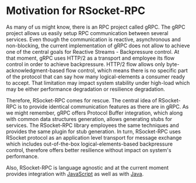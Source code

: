 # Motivation for RSocket-RPC

As many of us might know, there is an RPC project called gRPC. The gRPC project allows us easily setup RPC communication between several services. Even though the communication is reactive, asynchronous and non-blocking, the current implementation of gRPC does not allow to achieve one of the central goals for Reactive Streams - Backpressure control. At that moment, gRPC uses HTTP/2 as a transport and employee its flow control in order to achieve backpressure. HTTP/2 flow allows only byte-acknowledgment-based flow control, which means there is no specific part of the protocol that can say how many logical-elements a consumer ready to accept. That limitation may impact system stability under high-load which may be either performance degradation or resilience degradation.

Therefore, RSocket-RPC comes for rescue. The central idea of RSocket-RPC is to provide identical communication features as there are in gRPC. As we might remember, gRPC offers Protocol Buffer integration, which along with common data structures generation, allows generating stubs for services. The RSocket-RPC library employees the same techniques and provides the same plugin for stub generation. In turn, RSocket-RPC uses RSocket protocol as an application level transport for message exchange which includes out-of-the-box logical-elements-based backpressure control, therefore offers better resilience without impact on system's performance.

Also, RSocket-RPC is language agnostic and at the current moment provides integration with [JavaScript](https://github.com/rsocket/rsocket-rpc-js) as well as with [Java](https://github.com/rsocket/rsocket-rpc-java).